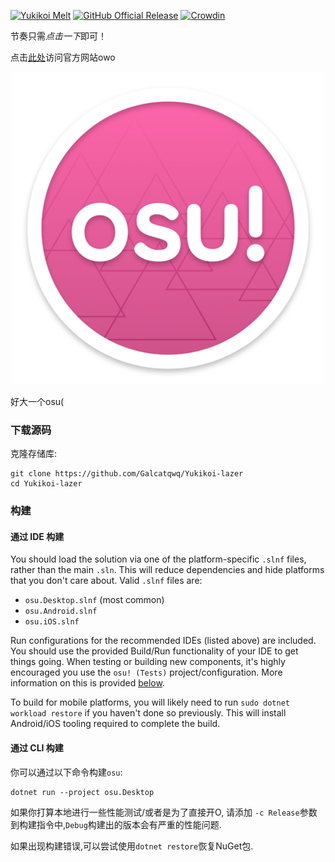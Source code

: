 [![Yukikoi Melt](https://images2.imgbox.com/0b/df/66PTpxUz_o.png)](https://t.me/Yukikoi_Melt)
[![GitHub Official Release](https://img.shields.io/github/release/ppy/osu.svg)](https://github.com/ppy/osu/releases/latest)
[![Crowdin](https://d322cqt584bo4o.cloudfront.net/osu-web/localized.svg)](https://crowdin.com/project/osu-web)

节奏只需*点击一下*即可！

点击[此处](https://osu.ppy.sh)访问官方网站owo

<p align="center">
<img width="500" alt="osu! logo" src="assets/lazer.png">
</p>

好大一个osu(

### 下载源码

克隆存储库:

```shell
git clone https://github.com/Galcatqwq/Yukikoi-lazer
cd Yukikoi-lazer
```

### 构建

#### 通过 IDE 构建

You should load the solution via one of the platform-specific `.slnf` files, rather than the main `.sln`. This will reduce dependencies and hide platforms that you don't care about. Valid `.slnf` files are:

- `osu.Desktop.slnf` (most common)
- `osu.Android.slnf`
- `osu.iOS.slnf`

Run configurations for the recommended IDEs (listed above) are included. You should use the provided Build/Run functionality of your IDE to get things going. When testing or building new components, it's highly encouraged you use the `osu! (Tests)` project/configuration. More information on this is provided [below](#contributing).

To build for mobile platforms, you will likely need to run `sudo dotnet workload restore` if you haven't done so previously. This will install Android/iOS tooling required to complete the build.


#### 通过 CLI 构建

你可以通过以下命令构建`osu`:

```shell
dotnet run --project osu.Desktop
```

如果你打算本地进行一些性能测试/或者是为了直接开O, 请添加 `-c Release`参数到构建指令中,`Debug`构建出的版本会有严重的性能问题.

如果出现构建错误,可以尝试使用`dotnet restore`恢复NuGet包.
